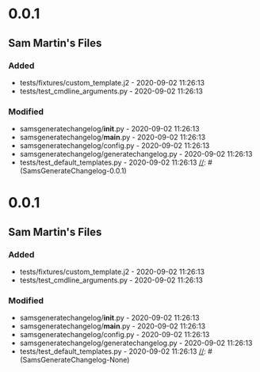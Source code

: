 [//]: # (SamsGenerateChangelog-0.0.1)
# 0.0.1

## Sam Martin's Files


### Added

 - tests/fixtures/custom_template.j2 - 2020-09-02 11:26:13
 - tests/test_cmdline_arguments.py - 2020-09-02 11:26:13

### Modified

 - samsgeneratechangelog/__init__.py - 2020-09-02 11:26:13
 - samsgeneratechangelog/__main__.py - 2020-09-02 11:26:13
 - samsgeneratechangelog/config.py - 2020-09-02 11:26:13
 - samsgeneratechangelog/generatechangelog.py - 2020-09-02 11:26:13
 - tests/test_default_templates.py - 2020-09-02 11:26:13
[//]: # (SamsGenerateChangelog-0.0.1)

[//]: # (SamsGenerateChangelog-None)
# 0.0.1

## Sam Martin's Files


### Added

 - tests/fixtures/custom_template.j2 - 2020-09-02 11:26:13
 - tests/test_cmdline_arguments.py - 2020-09-02 11:26:13

### Modified

 - samsgeneratechangelog/__init__.py - 2020-09-02 11:26:13
 - samsgeneratechangelog/__main__.py - 2020-09-02 11:26:13
 - samsgeneratechangelog/config.py - 2020-09-02 11:26:13
 - samsgeneratechangelog/generatechangelog.py - 2020-09-02 11:26:13
 - tests/test_default_templates.py - 2020-09-02 11:26:13
[//]: # (SamsGenerateChangelog-None)

